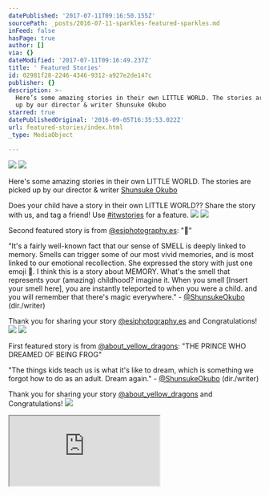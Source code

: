 ```yaml
---
datePublished: '2017-07-11T09:16:50.155Z'
sourcePath: _posts/2016-07-11-sparkles-featured-sparkles.md
inFeed: false
hasPage: true
author: []
via: {}
dateModified: '2017-07-11T09:16:49.237Z'
title: ' Featured Stories'
id: 02981f28-2246-4346-9312-a927e2de147c
publisher: {}
description: >-
  Here’s some amazing stories in their own LITTLE WORLD. The stories are picked
  up by our director & writer Shunsuke Okubo
starred: true
datePublishedOriginal: '2016-09-05T16:35:53.022Z'
url: featured-stories/index.html
_type: MediaObject

---
```

![](https://the-grid-user-content.s3-us-west-2.amazonaws.com/651413e7-3704-4c10-bb59-f311cb2cf5c3.jpg)
![](https://the-grid-user-content.s3-us-west-2.amazonaws.com/27a88ca2-e2b8-4d63-981e-587f6f7ef43e.png)

Here's some amazing stories in their own LITTLE WORLD. The stories are picked up by our director & writer [Shunsuke Okubo][0]

Does your child have a story in their own LITTLE WORLD?? Share the story with us, and tag a friend! Use [\#itwstories][1] for a feature.
![](https://the-grid-user-content.s3-us-west-2.amazonaws.com/709c631b-6127-4878-8990-2de6e997123c.png)
![](https://s3-us-west-2.amazonaws.com/the-grid-img/p/0122b0c748e7feb65875ae221c76232b369d1955.jpg)

Second featured story is from [@esiphotography.es][2]: "🌸"

"It's a fairly well-known fact that our sense of SMELL is deeply linked to memory. Smells can trigger some of our most vivid memories, and is most linked to our emotional recollection. She expressed the story with just one emoji 🌸. I think this is a story about MEMORY. What's the smell that represents your (amazing) childhood? imagine it. When you smell \[Insert your smell here\], you are instantly teleported to when you were a child. and you will remember that there's magic everywhere." - [@ShunsukeOkubo][3] (dir./writer)

Thank you for sharing your story [@esiphotography.es][2] and Congratulations!
![](https://the-grid-user-content.s3-us-west-2.amazonaws.com/2dd7f717-9bc5-40fb-bb4f-ca11e9f8b0c9.png)
![](https://s3-us-west-2.amazonaws.com/the-grid-img/p/1e0e386d58175679880aa84c735e8a3a270abaea.jpg)

First featured story is from [@about\_yellow\_dragons][4]: "THE PRINCE WHO DREAMED OF BEING FROG"

"The things kids teach us is what it's like to dream, which is something we forgot how to do as an adult. Dream again." - [@ShunsukeOkubo][3] (dir./writer)

Thank you for sharing your story [@about\_yellow\_dragons][4] and Congratulations!
![](https://the-grid-user-content.s3-us-west-2.amazonaws.com/67cd9818-4c69-4761-9be0-6c180d9523a8.png)

<iframe src="https://the-grid.github.io/ed-userhtml/?g=eJxtkF1vgyAUQN_9FYSnNgtqMfWj0_6RZQ9XUEuLQryYxq3776NrtxgzHjmHG84tUYzKOgI4D4LgKCoaRRa6BiQPO2M63XgilQCnzBAK0z9pdMYIJNbzQwrPSI9l9Jh2DEo1IBEaECu6sGhA7gfdrJuKSoVWw3yotRGXJ5LggIFkrRl7cBVt9aTkivk3ZvJM9f4nzBn7L2eXZq4oO6WsfUkc232wwqxEoVUz-EECmJ1qxhOeZ9k-j5MiTXkcr2zUxrtFnu32WZpwfu_1mT72t_pH3yx6SUWuapDmGi4vbzfy9r4N7YSnzefX9jX429s32AR-ag" height="140" style=""></iframe>



[0]: https://www.sostudiosfilm.com/team/shunsuke-okubo  "Shunsuke Okubo | SO STUDIOS"
[1]: https://www.instagram.com/explore/tags/itwstories/ "#itwstories"
[2]: https://instagram.com/esiphotography.es "esiphotography.es"
[3]: https://www.instagram.com/shunsukeokubo "shunsukeokubo"
[4]: https://www.instagram.com/about_yellow_dragons "about_yellow_dragons"